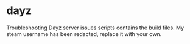 # dayz
Troubleshooting Dayz server issues
scripts contains the build files.  My steam username has been redacted, replace it with your own.

